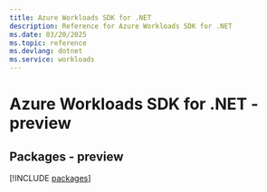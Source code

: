 ```yaml
---
title: Azure Workloads SDK for .NET
description: Reference for Azure Workloads SDK for .NET
ms.date: 03/20/2025
ms.topic: reference
ms.devlang: dotnet
ms.service: workloads
---
```

# Azure Workloads SDK for .NET - preview
## Packages - preview
[!INCLUDE [packages](workloads-index.md)]